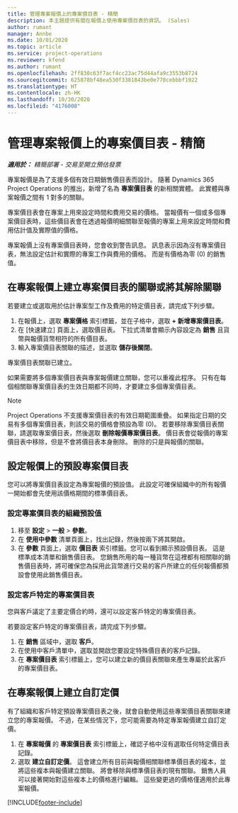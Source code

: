 ```yaml
---
title: 管理專案報價上的專案價目表 - 精簡
description: 本主題提供有關在報價上使用專案價目表的資訊。 (Sales)
author: rumant
manager: Annbe
ms.date: 10/01/2020
ms.topic: article
ms.service: project-operations
ms.reviewer: kfend
ms.author: rumant
ms.openlocfilehash: 2ff830c63f7acf4cc23ac75d44afa9c3553b8724
ms.sourcegitcommit: 625878bf48ea530f3381843be0e778cebbbf1922
ms.translationtype: HT
ms.contentlocale: zh-HK
ms.lasthandoff: 10/30/2020
ms.locfileid: "4176008"
---
```

# <a name="manage-project-price-lists-on-project-quotes---lite"></a>管理專案報價上的專案價目表 - 精簡

_**適用於：** 精簡部署 - 交易至開立預估發票_

專案報價是為了支援多個有效日期銷售價目表而設計。 隨著 Dynamics 365 Project Operations 的推出，新增了名為 **專案價目表** 的新相關實體。 此實體與專案報價之間有 1 對多的關聯。

專案價目表會在專案上用來設定時間和費用交易的價格。 當報價有一個或多個專案價目表時，這些價目表會在透過報價明細關聯至報價的專案上用來設定時間和費用估計值及實際值的價格。

專案報價上沒有專案價目表時，您會收到警告訊息。 訊息表示因為沒有專案價目表，無法設定估計和實際的專案工作與費用的價格。 而是有價格為零 (0) 的銷售值。

## <a name="associate-or-disassociate-a-project-price-list-on-a-project-quote"></a>在專案報價上建立專案價目表的關聯或將其解除關聯

若要建立或選取用於估計專案型工作及費用的特定價目表，請完成下列步驟。

1. 在報價上，選取 **專案價格** 索引標籤，並在子格中，選取 **+ 新增專案價目表**。
2. 在 [快速建立] 頁面上，選取價目表。 下拉式清單會顯示內容設定為 **銷售** 且貨幣與報價貨幣相符的所有價目表。
4. 輸入專案價目表關聯的描述，並選取 **儲存後關閉**。

專案價目表關聯已建立。

如果需要將多個專案價目表與專案報價建立關聯，您可以重複此程序。 只有在每個相關聯專案價目表的生效日期都不同時，才要建立多個專案價目表。

> [!NOTE]
> Project Operations 不支援專案價目表的有效日期範圍重疊。 如果指定日期的交易有多個專案價目表，則該交易的價格會預設為零 (0)。
若要移除專案價目表關聯，請選取專案價目表，然後選取 **刪除報價專案價目表**。 價目表會從報價的專案價目表中移除，但是不會將價目表本身刪除。 刪除的只是與報價的關聯。

## <a name="set-up-default-project-price-lists-on-a-quote"></a>設定報價上的預設專案價目表

您可以將專案價目表設定為專案報價的預設值。 此設定可確保組織中的所有報價一開始都會先使用該價格期間的標準價目表。

### <a name="set-up-organizational-default-for-project-price-lists"></a>設定專案價目表的組織預設值

1. 移至 **設定** > **一般** > **參數**。
2. 在 **使用中參數** 清單頁面上，找出記錄，然後按兩下將其開啟。 
3. 在 **參數** 頁面上，選取 **價目表** 索引標籤。您可以看到顯示預設價目表。 這是標準成本清單和銷售價目表。 您銷售所用的每一種貨幣在這裡都有相關聯的銷售價目表時，將可確保您為採用此貨幣進行交易的客戶所建立的任何報價都預設會使用此銷售價目表。

### <a name="set-up-customer-specific-project-price-lists"></a>設定客戶特定的專案價目表

您與客戶議定了主要定價合約時，還可以設定客戶特定的專案價目表。

若要設定客戶特定的專案價目表，請完成下列步驟。

1. 在 **銷售** 區域中，選取 **客戶**。
2. 在使用中客戶清單中，選取並開啟您要設定特殊價目表的客戶記錄。
3. 在 **專案價目表** 索引標籤上，您可以建立新的價目表關聯來產生專屬於此客戶的專案價目表。

## <a name="create-custom-pricing-on-a-project-quote"></a>在專案報價上建立自訂定價

有了組織和客戶特定預設專案價目表之後，就會自動使用這些專案價目表關聯來建立您的專案報價。 不過，在某些情況下，您可能需要為特定專案報價建立自訂定價。 

1. 在 **專案報價** 的 **專案價目表** 索引標籤上，確認子格中沒有選取任何特定價目表記錄。
2. 選取 **建立自訂定價**。 這會建立所有目前與報價相關聯標準價目表的複本，並將這些複本與報價建立關聯。 將會移除與標準價目表的現有關聯。 銷售人員可以接著開始對這些複本上的價格進行編輯。 這些變更過的價格僅適用於此專案報價。


[!INCLUDE[footer-include](../../includes/footer-banner.md)]
